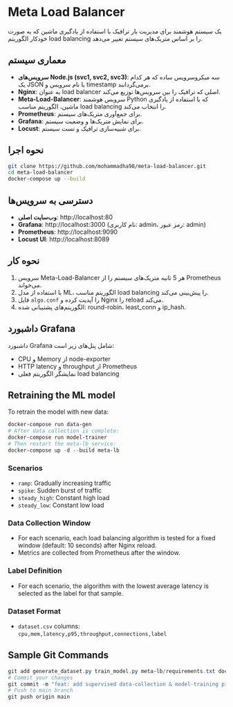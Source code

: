 # Meta Load Balancer

یک سیستم هوشمند برای مدیریت بار ترافیک با استفاده از یادگیری ماشین که به صورت خودکار الگوریتم load balancing را بر اساس متریک‌های سیستم تغییر می‌دهد.

## معماری سیستم

- **سرویس‌های Node.js (svc1, svc2, svc3)**: سه میکروسرویس ساده که هر کدام یک JSON با نام سرویس و timestamp برمی‌گردانند.
- **Nginx**: به عنوان load balancer اصلی که ترافیک را بین سرویس‌ها توزیع می‌کند.
- **Meta-Load-Balancer**: سرویس هوشمند Python که با استفاده از یادگیری ماشین، الگوریتم مناسب load balancing را انتخاب می‌کند.
- **Prometheus**: برای جمع‌آوری متریک‌های سیستم.
- **Grafana**: برای نمایش متریک‌ها و وضعیت سیستم.
- **Locust**: برای شبیه‌سازی ترافیک و تست سیستم.

## نحوه اجرا

```bash
git clone https://github.com/mohammadha98/meta-load-balancer.git
cd meta-load-balancer
docker-compose up --build
```

## دسترسی به سرویس‌ها

- **وب‌سایت اصلی**: http://localhost:80
- **Grafana**: http://localhost:3000 (نام کاربری: admin، رمز عبور: admin)
- **Prometheus**: http://localhost:9090
- **Locust UI**: http://localhost:8089

## نحوه کار

1. سرویس Meta-Load-Balancer هر 5 ثانیه متریک‌های سیستم را از Prometheus می‌خواند.
2. با استفاده از مدل ML، الگوریتم مناسب load balancing را پیش‌بینی می‌کند.
3. فایل `algo.conf` را آپدیت کرده و Nginx را reload می‌کند.
4. الگوریتم‌های پشتیبانی شده: round-robin، least_conn و ip_hash.

## داشبورد Grafana

داشبورد Grafana شامل پنل‌های زیر است:
- CPU و Memory از node-exporter
- HTTP latency و throughput از Prometheus
- نمایشگر الگوریتم فعلی load balancing

## Retraining the ML model

To retrain the model with new data:

```powershell
docker-compose run data-gen
# After data collection is complete:
docker-compose run model-trainer
# Then restart the meta-lb service:
docker-compose up -d --build meta-lb
```

### Scenarios
- `ramp`: Gradually increasing traffic
- `spike`: Sudden burst of traffic
- `steady_high`: Constant high load
- `steady_low`: Constant low load

### Data Collection Window
- For each scenario, each load balancing algorithm is tested for a fixed window (default: 10 seconds) after Nginx reload.
- Metrics are collected from Prometheus after the window.

### Label Definition
- For each scenario, the algorithm with the lowest average latency is selected as the label for that sample.

### Dataset Format
- `dataset.csv` columns: `cpu,mem,latency,p95,throughput,connections,label`

## Sample Git Commands

```powershell
git add generate_dataset.py train_model.py meta-lb/requirements.txt docker-compose.yml README.md
# Commit your changes
git commit -m "feat: add supervised data-collection & model-training pipeline"
# Push to main branch
git push origin main
```